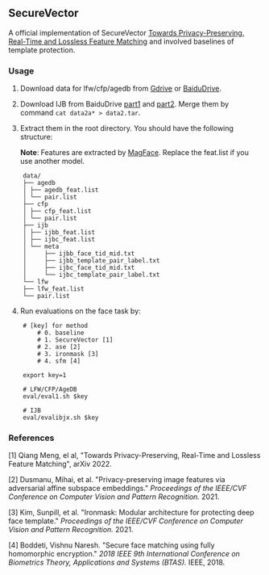 ## SecureVector

A official implementation of SecureVector [Towards Privacy-Preserving, Real-Time and Lossless Feature Matching](https://arxiv.org/abs/2208.00214) and involved baselines of template protection.


### Usage
1. Download data for  lfw/cfp/agedb from [Gdrive](https://drive.google.com/file/d/1iwDNUw6e1dOBaTTheBlXjedB67D_ThMj/view?usp=sharing) or [BaiduDrive](https://pan.baidu.com/s/1vk5lV8m-fgIxvQf3q8ophA?pwd=q58b).

2. Download IJB from BaiduDrive [part1](https://pan.baidu.com/s/1ykRaraO4PTmyMigoj2qNZA?pwd=zcja) and [part2](https://pan.baidu.com/s/1JJiUIXdB0tsyeY81usO2fw?pwd=nasq). Merge them by command `cat data2a* > data2.tar`.

3. Extract them in the root directory. You should have the following structure: 

    **Note**: Features are extracted by [MagFace](https://github.com/IrvingMeng/MagFace). Replace the feat.list if you use another model.
```
    data/
    ├── agedb
    │ ├── agedb_feat.list
    │ └── pair.list
    ├── cfp
    │ ├── cfp_feat.list
    │ └── pair.list
    ├── ijb
    │ ├── ijbb_feat.list
    │ ├── ijbc_feat.list
    │ └── meta
    │     ├── ijbb_face_tid_mid.txt
    │     ├── ijbb_template_pair_label.txt
    │     ├── ijbc_face_tid_mid.txt
    │     └── ijbc_template_pair_label.txt
    └── lfw
    ├── lfw_feat.list
    └── pair.list
```

4. Run evaluations on the face task by:
```
    # [key] for method
        # 0. baseline
        # 1. SecureVector [1]
        # 2. ase [2]
        # 3. ironmask [3]
        # 4. sfm [4]

    export key=1 

    # LFW/CFP/AgeDB
    eval/eval1.sh $key  

    # IJB
    eval/evalibjx.sh $key
```


### References
[1] Qiang Meng, el al, "Towards Privacy-Preserving, Real-Time and Lossless Feature Matching", arXiv 2022.

[2] Dusmanu, Mihai, et al. "Privacy-preserving image features via adversarial affine subspace embeddings." *Proceedings of the IEEE/CVF Conference on Computer Vision and Pattern Recognition.* 2021.

[3] Kim, Sunpill, et al. "Ironmask: Modular architecture for protecting deep face template." *Proceedings of the IEEE/CVF Conference on Computer Vision and Pattern Recognition.* 2021.

[4] Boddeti, Vishnu Naresh. "Secure face matching using fully homomorphic encryption." *2018 IEEE 9th International Conference on Biometrics Theory, Applications and Systems (BTAS).* IEEE, 2018.
